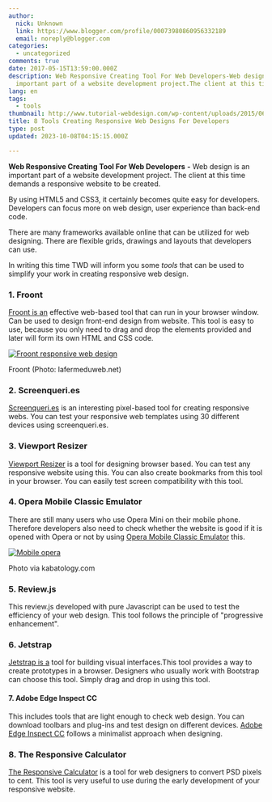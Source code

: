 ```yaml
---
author:
  nick: Unknown
  link: https://www.blogger.com/profile/00073980860956332189
  email: noreply@blogger.com
categories:
  - uncategorized
comments: true
date: 2017-05-15T13:59:00.000Z
description: Web Responsive Creating Tool For Web Developers-Web design is an
  important part of a website development project.The client at this time
lang: en
tags:
  - tools
thumbnail: http://www.tutorial-webdesign.com/wp-content/uploads/2015/06/froont-responsive-web-design.jpg
title: 8 Tools Creating Responsive Web Designs For Developers
type: post
updated: 2023-10-08T04:15:15.000Z

---
```


**Web Responsive Creating Tool For Web Developers** **\-** Web design is an important part of a website development project. The client at this time demands a responsive website to be created.  
  
By using HTML5 and CSS3, it certainly becomes quite easy for developers. Developers can focus more on web design, user experience than back-end code.

There are many frameworks available online that can be utilized for web designing. There are flexible grids, drawings and layouts that developers can use.

In writing this time TWD will inform you some _tools_ that can be used to simplify your work in creating responsive web design.

### 1\. Froont

[Froont is an](http://translate.googleusercontent.com/translate_c?depth=1&nv=1&rurl=translate.google.com&sl=id&sp=nmt4&tl=en&u=http://froont.com/&usg=ALkJrhhA68Xlhs-LW6rTxAGhzcYlsC_bPQ) effective web-based tool that can run in your browser window. Can be used to design front-end design from website. This tool is easy to use, because you only need to drag and drop the elements provided and later will form its own HTML and CSS code.

[![Froont responsive web design](http://www.tutorial-webdesign.com/wp-content/uploads/2015/06/froont-responsive-web-design.jpg)](http://www.tutorial-webdesign.com/wp-content/uploads/2015/06/froont-responsive-web-design.jpg)  

Froont (Photo: lafermeduweb.net)

### 2\. Screenqueri.es

[Screenqueri.es](http://translate.googleusercontent.com/translate_c?depth=1&nv=1&rurl=translate.google.com&sl=id&sp=nmt4&tl=en&u=http://beta.screenqueri.es/&usg=ALkJrhgWMeTiLZmBtr3nG6PS1knt-2XGlQ) is an interesting pixel-based tool for creating responsive webs. You can test your responsive web templates using 30 different devices using screenqueri.es.

### 3\. Viewport Resizer

[Viewport Resizer](http://translate.googleusercontent.com/translate_c?depth=1&nv=1&rurl=translate.google.com&sl=id&sp=nmt4&tl=en&u=http://lab.maltewassermann.com/viewport-resizer/&usg=ALkJrhg56oxyt_mHUSJWSp9vfDbzr7mj1A) is a tool for designing browser based. You can test any responsive website using this. You can also create bookmarks from this tool in your browser. You can easily test screen compatibility with this tool.

  

### 4\. Opera Mobile Classic Emulator

There are still many users who use Opera Mini on their mobile phone. Therefore developers also need to check whether the website is good if it is opened with Opera or not by using [Opera Mobile Classic Emulator](http://translate.googleusercontent.com/translate_c?depth=1&nv=1&rurl=translate.google.com&sl=id&sp=nmt4&tl=en&u=http://www.opera.com/developer/mobile-emulator&usg=ALkJrhgV86Oo95ScLs0ih4nfufq42NLqOg) this.

[![Mobile opera](http://www.tutorial-webdesign.com/wp-content/uploads/2015/06/opera-mobile.png)](http://www.tutorial-webdesign.com/wp-content/uploads/2015/06/opera-mobile.png)  

Photo via kabatology.com

### 5\. Review.js

This review.js developed with pure Javascript can be used to test the efficiency of your web design. This tool follows the principle of "progressive enhancement".

### 6\. Jetstrap

[Jetstrap is a](https://translate.googleusercontent.com/translate_c?depth=1&nv=1&rurl=translate.google.com&sl=id&sp=nmt4&tl=en&u=https://jetstrap.com/&usg=ALkJrhiZV1se-0yUn52BeoV0asr1YlpqzA) tool for building visual interfaces.This tool provides a way to create prototypes in a browser. Designers who usually work with Bootstrap can choose this tool. Simply drag and drop in using this tool.

#### 7\. Adobe Edge Inspect CC

This includes tools that are light enough to check web design. You can download toolbars and plug-ins and test design on different devices. [Adobe Edge Inspect CC](http://translate.googleusercontent.com/translate_c?depth=1&nv=1&rurl=translate.google.com&sl=id&sp=nmt4&tl=en&u=http://html.adobe.com/edge/inspect/&usg=ALkJrhiHR0Fzlf2x6CTb4GxaFlMa88omcQ) follows a minimalist approach when designing.

### 8\. The Responsive Calculator

[The Responsive Calculator](http://translate.googleusercontent.com/translate_c?depth=1&nv=1&rurl=translate.google.com&sl=id&sp=nmt4&tl=en&u=http://rwdcalc.com/&usg=ALkJrhi4K1tirhFw2AA6M4CIXfuQK_eyvw) is a tool for web designers to convert PSD pixels to cent. This tool is very useful to use during the early development of your responsive website.